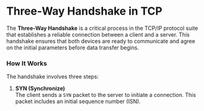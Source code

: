 

# Three-Way Handshake in TCP

The **Three-Way Handshake** is a critical process in the TCP/IP protocol suite that establishes a reliable connection between a client and a server. This handshake ensures that both devices are ready to communicate and agree on the initial parameters before data transfer begins.

### How It Works

The handshake involves three steps:

1. **SYN (Synchronize)**  
   The client sends a `SYN` packet to the server to initiate a connection. This packet includes an initial sequence number (ISN).

